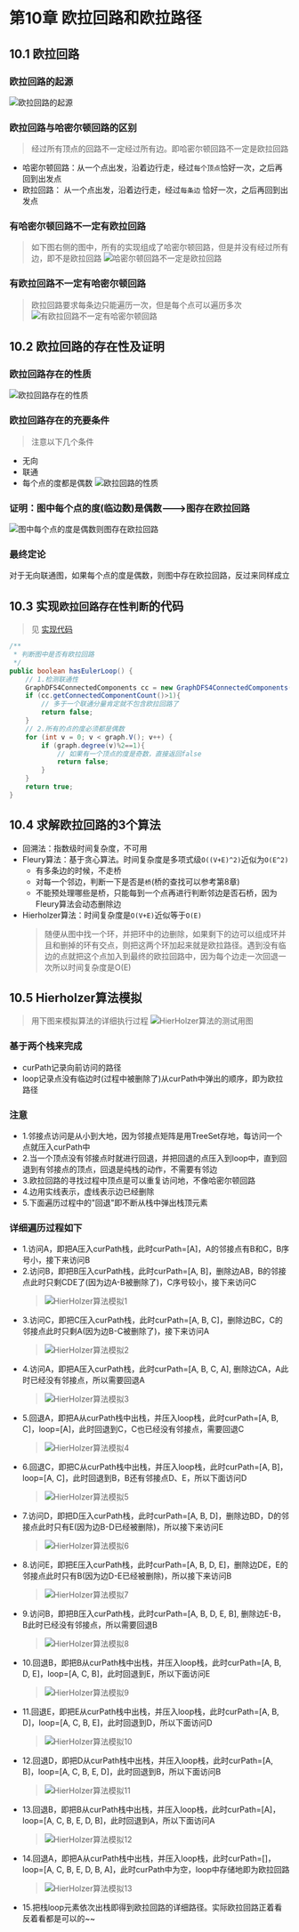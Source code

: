 # 第10章 欧拉回路和欧拉路径

## 10.1 欧拉回路

### 欧拉回路的起源
![欧拉回路的起源](images/第10章_欧拉回路和欧拉路径/欧拉回路的起源.png)

### 欧拉回路与哈密尔顿回路的区别
> 经过所有顶点的回路不一定经过所有边。即哈密尔顿回路不一定是欧拉回路
+ 哈密尔顿回路：从一个点出发，沿着边行走，经过`每个顶点`恰好一次，之后再回到出发点
+ 欧拉回路：    从一个点出发，沿着边行走，经过`每条边`  恰好一次，之后再回到出发点

### 有哈密尔顿回路不一定有欧拉回路
> 如下图右侧的图中，所有的实现组成了哈密尔顿回路，但是并没有经过所有边，即不是欧拉回路
![哈密尔顿回路不一定是欧拉回路](images/第10章_欧拉回路和欧拉路径/有哈密尔顿回路不一定有欧拉回路.png)

### 有欧拉回路不一定有哈密尔顿回路
> 欧拉回路要求每条边只能遍历一次，但是每个点可以遍历多次
![有欧拉回路不一定有哈密尔顿回路](images/第10章_欧拉回路和欧拉路径/有欧拉回路不一定有哈密尔顿回路.png)

## 10.2 欧拉回路的存在性及证明

### 欧拉回路存在的性质
![欧拉回路存在的性质](images/第10章_欧拉回路和欧拉路径/欧拉回路存在的性质.png)

### 欧拉回路存在的充要条件
> 注意以下几个条件
+ 无向
+ 联通
+ 每个点的度都是偶数
![欧拉回路的性质](images/第10章_欧拉回路和欧拉路径/欧拉回路的性质.png)

### 证明：图中每个点的度(临边数)是偶数--->图存在欧拉回路
![图中每个点的度是偶数则图存在欧拉回路](images/第10章_欧拉回路和欧拉路径/图中每个点的度是偶数则图存在欧拉回路.png)

### 最终定论
对于无向联通图，如果每个点的度是偶数，则图中存在欧拉回路，反过来同样成立

## 10.3 实现`欧拉回路存在性判断`的代码
> 见 [实现代码](src/main/java/Chapter10EulerLoopAndEulerPath/EulerLoop.java#L25)
```java
/**
 * 判断图中是否有欧拉回路
 */
public boolean hasEulerLoop() {
    // 1.检测联通性
    GraphDFS4ConnectedComponents cc = new GraphDFS4ConnectedComponents(graph);
    if (cc.getConnectedComponentCount()>1){
        // 多于一个联通分量肯定就不包含欧拉回路了
        return false;
    }
    // 2.所有的点的度必须都是偶数
    for (int v = 0; v < graph.V(); v++) {
        if (graph.degree(v)%2==1){
            // 如果有一个顶点的度是奇数，直接返回false
            return false;
        }
    }
    return true;
}
```

## 10.4 求解欧拉回路的3个算法

+ 回溯法：指数级时间复杂度，不可用
+ Fleury算法：基于贪心算法。时间复杂度是多项式级`O((V+E)^2)`近似为`O(E^2)`
  + 有多条边的时候，不走桥
  + 对每一个邻边，判断一下是否是`桥`(桥的查找可以参考第8章)
  + 不能预处理哪些是桥，只能每到一个点再进行判断邻边是否石桥，因为Fleury算法会动态删除边
+ Hierholzer算法：时间复杂度是`O(V+E)`近似等于`O(E)`
  > 随便从图中找一个环，并把环中的边删除，如果剩下的边可以组成环并且和删掉的环有交点，则把这两个环加起来就是欧拉路径。遇到没有临边的点就把这个点加入到最终的欧拉回路中，因为每个边走一次回退一次所以时间复杂度是O(E)

## 10.5 Hierholzer算法模拟
> 用下图来模拟算法的详细执行过程
![HierHolzer算法的测试用图](images/第10章_欧拉回路和欧拉路径/HierHolzer算法的测试用图.png)
### 基于两个栈来完成
+ curPath记录向前访问的路径
+ loop记录点没有临边时(过程中被删除了)从curPath中弹出的顺序，即为欧拉路径

### 注意
+ 1.邻接点访问是从小到大地，因为邻接点矩阵是用TreeSet存地，每访问一个点就压入curPath中
+ 2.当一个顶点没有邻接点时就进行回退，并把回退的点压入到loop中，直到回退到有邻接点的顶点，回退是纯栈的动作，不需要有邻边
+ 3.欧拉回路的寻找过程中顶点是可以重复访问地，不像哈密尔顿回路
+ 4.边用实线表示，虚线表示边已经删除
+ 5.下面遍历过程中的"回退"即不断从栈中弹出栈顶元素

### 详细遍历过程如下
+ 1.访问A，即把A压入curPath栈，此时curPath=[A]，A的邻接点有B和C，B序号小，接下来访问B
+ 2.访问B，即把B压入curPath栈，此时curPath=[A, B]，删除边AB，B的邻接点此时只剩CDE了(因为边A-B被删除了)，C序号较小，接下来访问C
  > ![HierHolzer算法模拟1](images/第10章_欧拉回路和欧拉路径/HierHolzer算法模拟1.png)
+ 3.访问C，即把C压入curPath栈，此时curPath=[A, B, C]，删除边BC，C的邻接点此时只剩A(因为边B-C被删除了)，接下来访问A
  > ![HierHolzer算法模拟2](images/第10章_欧拉回路和欧拉路径/HierHolzer算法模拟2.png)
+ 4.访问A，即把A压入curPath栈，此时curPath=[A, B, C, A], 删除边CA，A此时已经没有邻接点，所以需要回退A
  > ![HierHolzer算法模拟3](images/第10章_欧拉回路和欧拉路径/HierHolzer算法模拟3.png)
+ 5.回退A，即把A从curPath栈中出栈，并压入loop栈，此时curPath=[A, B, C]，loop=[A]，此时回退到C，C也已经没有邻接点，需要回退C
  > ![HierHolzer算法模拟4](images/第10章_欧拉回路和欧拉路径/HierHolzer算法模拟4.png)
+ 6.回退C，即把C从curPath栈中出栈，并压入loop栈，此时curPath=[A, B]，loop=[A, C]，此时回退到B，B还有邻接点D、E，所以下面访问D
  > ![HierHolzer算法模拟5](images/第10章_欧拉回路和欧拉路径/HierHolzer算法模拟5.png)
+ 7.访问D，即把D压入curPath栈，此时curPath=[A, B, D]，删除边BD，D的邻接点此时只有E(因为边B-D已经被删除)，所以接下来访问E
  > ![HierHolzer算法模拟6](images/第10章_欧拉回路和欧拉路径/HierHolzer算法模拟6.png)
+ 8.访问E，即把E压入curPath栈，此时curPath=[A, B, D, E]，删除边DE，E的邻接点此时只有B(因为边D-E已经被删除)，所以接下来访问B
  > ![HierHolzer算法模拟7](images/第10章_欧拉回路和欧拉路径/HierHolzer算法模拟7.png)
+ 9.访问B，即把B压入curPath栈，此时curPath=[A, B, D, E, B], 删除边E-B，B此时已经没有邻接点，所以需要回退B
  > ![HierHolzer算法模拟8](images/第10章_欧拉回路和欧拉路径/HierHolzer算法模拟8.png)
+ 10.回退B，即把B从curPath栈中出栈，并压入loop栈，此时curPath=[A, B, D, E]，loop=[A, C, B]，此时回退到E，所以下面访问E
  > ![HierHolzer算法模拟9](images/第10章_欧拉回路和欧拉路径/HierHolzer算法模拟9.png)
+ 11.回退E，即把E从curPath栈中出栈，并压入loop栈，此时curPath=[A, B, D]，loop=[A, C, B, E]，此时回退到D，所以下面访问D
  > ![HierHolzer算法模拟10](images/第10章_欧拉回路和欧拉路径/HierHolzer算法模拟10.png)
+ 12.回退D，即把D从curPath栈中出栈，并压入loop栈，此时curPath=[A, B]，loop=[A, C, B, E, D]，此时回退到B，所以下面访问B
  > ![HierHolzer算法模拟11](images/第10章_欧拉回路和欧拉路径/HierHolzer算法模拟11.png)
+ 13.回退B，即把B从curPath栈中出栈，并压入loop栈，此时curPath=[A]，loop=[A, C, B, E, D, B]，此时回退到A，所以下面访问A
  > ![HierHolzer算法模拟12](images/第10章_欧拉回路和欧拉路径/HierHolzer算法模拟12.png)
+ 14.回退A，即把A从curPath栈中出栈，并压入loop栈，此时curPath=[]，loop=[A, C, B, E, D, B, A]，此时curPath中为空，loop中存储地即为欧拉回路
  > ![HierHolzer算法模拟13](images/第10章_欧拉回路和欧拉路径/HierHolzer算法模拟13.png)
+ 15.把栈loop元素依次出栈即得到欧拉回路的详细路径。实际欧拉回路正着看反着看都是可以的~~